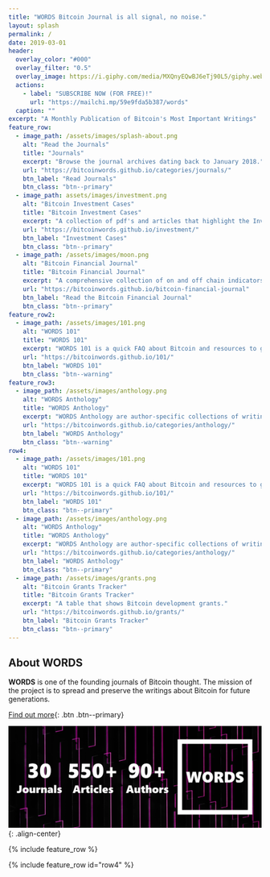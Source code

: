 ```yaml
---
title: "WORDS Bitcoin Journal is all signal, no noise."
layout: splash
permalink: /
date: 2019-03-01
header:
  overlay_color: "#000"
  overlay_filter: "0.5"
  overlay_image: https://i.giphy.com/media/MXQnyEQwBJ6eTj90L5/giphy.webp
  actions:
    - label: "SUBSCRIBE NOW (FOR FREE)!"
      url: "https://mailchi.mp/59e9fda5b387/words"
  caption: ""
excerpt: "A Monthly Publication of Bitcoin's Most Important Writings"
feature_row:
  - image_path: /assets/images/splash-about.png
    alt: "Read the Journals"
    title: "Journals"
    excerpt: "Browse the journal archives dating back to January 2018."
    url: "https://bitcoinwords.github.io/categories/journals/"
    btn_label: "Read Journals"
    btn_class: "btn--primary"
  - image_path: assets/images/investment.png
    alt: "Bitcoin Investment Cases"
    title: "Bitcoin Investment Cases"
    excerpt: "A collection of pdf's and articles that highlight the Investment Case for Bitcoin."
    url: "https://bitcoinwords.github.io/investment/"
    btn_label: "Investment Cases"
    btn_class: "btn--primary"
  - image_path: /assets/images/moon.png
    alt: "Bitcoin Financial Journal"
    title: "Bitcoin Financial Journal"
    excerpt: "A comprehensive collection of on and off chain indicators and valuation models for Bitcoin."
    url: "https://bitcoinwords.github.io/bitcoin-financial-journal"
    btn_label: "Read the Bitcoin Financial Journal"
    btn_class: "btn--primary"
feature_row2:
  - image_path: /assets/images/101.png
    alt: "WORDS 101"
    title: "WORDS 101"
    excerpt: "WORDS 101 is a quick FAQ about Bitcoin and resources to get you started."
    url: "https://bitcoinwords.github.io/101/"
    btn_label: "WORDS 101"
    btn_class: "btn--warning"
feature_row3:
  - image_path: /assets/images/anthology.png
    alt: "WORDS Anthology"
    title: "WORDS Anthology"
    excerpt: "WORDS Anthology are author-specific collections of writing."
    url: "https://bitcoinwords.github.io/categories/anthology/"
    btn_label: "WORDS Anthology"
    btn_class: "btn--warning"
row4:
  - image_path: /assets/images/101.png
    alt: "WORDS 101"
    title: "WORDS 101"
    excerpt: "WORDS 101 is a quick FAQ about Bitcoin and resources to get you started."
    url: "https://bitcoinwords.github.io/101/"
    btn_label: "WORDS 101"
    btn_class: "btn--primary"
  - image_path: /assets/images/anthology.png
    alt: "WORDS Anthology"
    title: "WORDS Anthology"
    excerpt: "WORDS Anthology are author-specific collections of writing."
    url: "https://bitcoinwords.github.io/categories/anthology/"
    btn_label: "WORDS Anthology"
    btn_class: "btn--primary"
  - image_path: /assets/images/grants.png
    alt: "Bitcoin Grants Tracker"
    title: "Bitcoin Grants Tracker"
    excerpt: "A table that shows Bitcoin development grants."
    url: "https://bitcoinwords.github.io/grants/"
    btn_label: "Bitcoin Grants Tracker"
    btn_class: "btn--primary"
---
```


## About WORDS 
**WORDS** is one of the founding journals of Bitcoin thought. The mission of the project is to spread and preserve the writings about Bitcoin for future generations.

[<i class="fas fa-book"></i> Find out more](https://bitcoinwords.github.io/about/){: .btn .btn--primary}

[![](https://raw.githubusercontent.com/bitcoinwords/bitcoinwords.github.io/master/assets/images/splash-stats.png)](https://bitcoinwords.github.io/categories/journals/){: .align-center}

{% include feature_row %}

{% include feature_row id="row4" %}
